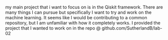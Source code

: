 my main project that i want to focus on is in the Qiskit framework. There are many things I can pursue but specifically I want to try and work on the machine learning. It seems like I would be contributing to a common repository, but I am unfamiliar with how it completely works. I provided the project that I wanted to work on in the repo @ github.com/SutherlandB/lab-02
